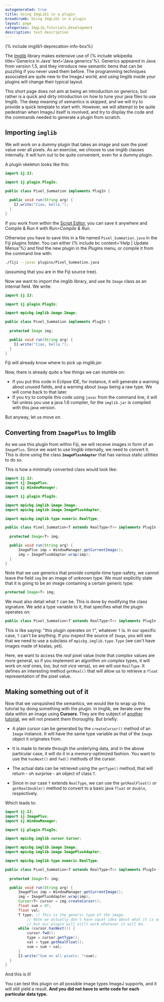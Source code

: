 ```yaml
---
autogenerated: true
title: Using ImgLib1 in a plugin
breadcrumb: Using ImgLib1 in a plugin
layout: page
categories: ImgLib,Tutorials,Development
description: test description
---
```


{% include imglib1-deprecation-info-box%}


The [Imglib](Imglib ) library makes extensive use of {% include wikipedia title='Generics in Java' text='Java generics'%}. Generics appeared in Java from version 1.5, and they introduce new semantic items that can be puzzling if you never used them before. The programming techniques associated are quite new to the ImageJ world, and using Imglib inside your plugins will change their typical layout.

This short page does not aim at being an introduction on generics, but rather is a quick and dirty introduction on how to tune your java files to use Imglib. The deep meaning of semantics is skipped, and we will try to provide a quick template to start with. However, we will attempt to be quite pedestrian when ImageJ itself is involved, and try to display the code and the commands needed to generate a plugin from scratch.

## Importing `imglib`

We will work on a dummy plugin that takes an image and sum the pixel value over all pixels. As an exercise, we choose to use imglib classes internally. It will turn out to be quite convenient, even for a dummy plugin.

A plugin skeleton looks like this:

``` java
import ij.IJ;

import ij.plugin.PlugIn;

public class Pixel_Summation implements PlugIn {
  
  public void run(String arg) {
    IJ.write("Ciao, bella.");
  }
} 
```

If you work from within the [Script Editor](Script_Editor ), you can save it anywhere and Compile & Run it with *Run\>Compile & Run*.

Otherwise you have to save this in a file named `Pixel_Summation.java` in the Fiji plugins folder. You can either {% include bc content='Help | Update Menus'%} and find the new plugin in the *Plugins* menu, or compile it from the command line with:

``` bash
./fiji --javac plugins/Pixel_Summation.java
```

(assuming that you are in the Fiji source tree).

Now we want to import the imglib library, and use its `Image` class as an internal field. We write:

``` java
import ij.IJ;

import ij.plugin.PlugIn;

import mpicbg.imglib.image.Image;

public class Pixel_Summation implements PlugIn {
  
  protected Image img;

  public void run(String arg) {
    IJ.write("Ciao, bella.");
  }
} 
```

Fiji will already know where to pick up *imglib.jar*.

Now, there is already quite a few things we can stumble on:

  - If you put this code in Eclipse IDE, for instance, it will generate a warning about unused fields, and a warning about `Image` being a raw type. We will come back to that later.
  - If you try to compile this code using `javac` from the command line, it will fail unless you use a java 1.6 compiler, for the `imglib.jar` is compiled with this java version.

But anyway, let us move on.

## Converting from `ImagePlus` to Imglib

As we use this plugin from within Fiji, we will receive images in form of an `ImagePlus`. Since we want to use Imglib internally, we need to convert it. This is done using the class <b>`ImagePlusAdapter`</b> that has various static utilities to do so.

This is how a minimally converted class would look like:

``` java
import ij.IJ;
import ij.ImagePlus;
import ij.WindowManager;

import ij.plugin.PlugIn;

import mpicbg.imglib.image.Image;
import mpicbg.imglib.image.ImagePlusAdapter;

import mpicbg.imglib.type.numeric.RealType;

public class Pixel_Summation<T extends RealType<T>> implements PlugIn {
  
  protected Image<T> img;

  public void run(String arg) {
      ImagePlus imp = WindowManager.getCurrentImage();
      img = ImagePlusAdapter.wrap(imp);
  }
}
```

Note that we use generics that provide compile-time type-safety, we cannot leave the field `img` be an image of unknown type. We must explicitly state that it is going to be an image containing a certain generic type:

``` java
protected Image<T> img;
```

We must also detail what `T` can be. This is done by modifying the class signature. We add a type variable to it, that specifies what the plugin operates on:

``` java
public class Pixel_Summation<T extends RealType<T>> implements PlugIn {
```

This is like saying: "this plugin operates on `T`", whatever `T` is. In our specific case, `T` can't be anything. If you inspect the source of `Image`, you will see that we need to use a subclass of `mpicbg.imglib.type.Type` (we can't have images made of koalas, yet).

Here, we want to access the *real* pixel value (note that *complex* values are more general, so if you implement an algorithm on *complex* types, it will work on *real* ones, too, but not vice versa), so we will use `RealType`. It defines an interesting method `getReal()` that will allow us to retrieve a `float` representation of the pixel value.

## Making something out of it

Now that we vanquished the semantics, we would like to wrap up this tutorial by doing something with the plugin. In Imglib, we iterate over the data within an image using <b>Cursors</b>. They are the subject of [another tutorial](Imglib__iterating_through_pixel_data ), we will not present them thoroughly. But briefly:

  - A plain cursor can be generated by the `createCursor()` method of an `Image`<T> instance. It will have the same type variable as that of the `Image` object it originates from.

<!-- end list -->

  - It is made to iterate through the underlying data, and in the above particular case, it will do it in a memory-optimized fashion. You want to use the `hasNext()` and `fwd()` methods of the cursor.

<!-- end list -->

  - The actual data can be retrieved using the `getType()` method, that will return - oh surprise - an object of class `T`.

<!-- end list -->

  - Since in our case `T` extends `RealType`, we can use the `getRealFloat()` or `getRealDouble()` method to convert to a basic java `float` or `double`, respectively.

Which leads to:

``` java
import ij.IJ;
import ij.ImagePlus;
import ij.WindowManager;

import ij.plugin.PlugIn;

import mpicbg.imglib.cursor.Cursor;

import mpicbg.imglib.image.Image;
import mpicbg.imglib.image.ImagePlusAdapter;

import mpicbg.imglib.type.numeric.RealType;

public class Pixel_Summation<T extends RealType<T>> implements PlugIn {
  
  protected Image<T> img;

  public void run(String arg) {
      ImagePlus imp = WindowManager.getCurrentImage();
      img = ImagePlusAdapter.wrap(imp);  
      Cursor<T> cursor = img.createCursor();
      float sum = 0f;
      float val;
      T type; // This is the generic type of the image. 
          // Note we actually don't have squat idea about what it is actually at the present time,
          // but our plugin will still work whatever it will be.
      while (cursor.hasNext()) {
          cursor.fwd();
          type = cursor.getType();
          val = type.getRealFloat();
          sum = sum + val;
      }
      IJ.write("Sum on all pixels: "+sum);
  }
} 
```

And this is it\!

You can test this plugin on all possible image types ImageJ supports, and it will still yield a result. <b>And you did not have to write code for each particular data type.</b>

  
